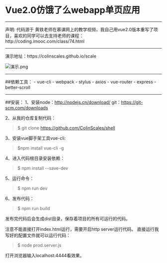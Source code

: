 # Vue2.0仿饿了么webapp单页应用
<hr>
声明: 代码源于 <a  href="https://github.com/ustbhuangyi">黄轶</a>老师在慕课网上的教学视频，我自己用vue2.0版本重写了项目，喜欢的同学可以去支持老师的课程：http://coding.imooc.com/class/74.html
<hr>
演示地址：https://colinscales.github.io/scale

![演示.png](https://github.com/ColinScales/shell/blob/master/static/image/code.png)

<hr>
##依赖工具：
- vue-cli
- webpack
- stylus
- axios
- vue-router
- express
- better-scroll
<hr>

##安装：
1、安装node：http://nodejs.cn/download/ 
      git：https://git-scm.com/downloads

2、从我的仓库复制代码：
> $ git clone https://github.com/ColinScales/shell

3、安装vue脚手架工具vue-cli:
> $npm install vue-cli -g

4、进入代码根目录安装依赖：
> $ npm install --save-dev

5、运行命令：
> $ npm run dev

6、发布代码：
> $ npm run build


发布完代码后会生成dist目录，保存着项目的所有可运行的代码。
      
注意不能直接打开index.html运行，需要开启http server运行代码。
直接运行我写好的配置文件就可以运行代码：
> $ node prod.server.js

打开浏览器输入localhost:4444看效果。
